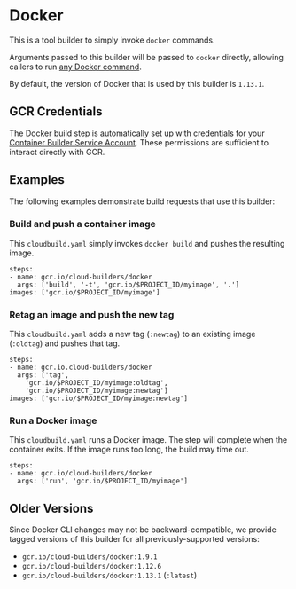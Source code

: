 # Docker

This is a tool builder to simply invoke `docker` commands.

Arguments passed to this builder will be passed to `docker` directly, allowing
callers to run [any Docker
command](https://docs.docker.com/engine/reference/commandline/).

By default, the version of Docker that is used by this builder is `1.13.1`.

## GCR Credentials

The Docker build step is automatically set up with credentials for your
[Container Builder Service
Account](https://cloud.google.com/container-builder/docs/permissions). These
permissions are sufficient to interact directly with GCR.

## Examples

The following examples demonstrate build requests that use this builder:

### Build and push a container image

This `cloudbuild.yaml` simply invokes `docker build` and pushes the resulting
image.

```
steps:
- name: gcr.io/cloud-builders/docker
  args: ['build', '-t', 'gcr.io/$PROJECT_ID/myimage', '.']
images: ['gcr.io/$PROJECT_ID/myimage']
```

### Retag an image and push the new tag

This `cloudbuild.yaml` adds a new tag (`:newtag`) to an existing image
(`:oldtag`) and pushes that tag.

```
steps:
- name: gcr.io.cloud-builders/docker
  args: ['tag',
    'gcr.io/$PROJECT_ID/myimage:oldtag',
    'gcr.io/$PROJECT_ID/myimage:newtag']
images: ['gcr.io/$PROJECT_ID/myimage:newtag']
```

### Run a Docker image

This `cloudbuild.yaml` runs a Docker image. The step will complete when the
container exits. If the image runs too long, the build may time out.

```
steps:
- name: gcr.io/cloud-builders/docker
  args: ['run', 'gcr.io/$PROJECT_ID/myimage']
```

## Older Versions

Since Docker CLI changes may not be backward-compatible, we provide tagged
versions of this builder for all previously-supported versions:

*   `gcr.io/cloud-builders/docker:1.9.1`
*   `gcr.io/cloud-builders/docker:1.12.6`
*   `gcr.io/cloud-builders/docker:1.13.1` (`:latest`)
